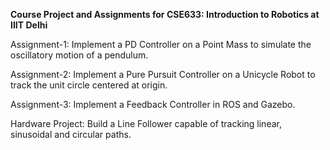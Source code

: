**Course Project and Assignments for CSE633: Introduction to Robotics at IIIT Delhi**

Assignment-1: Implement a PD Controller on a Point Mass to simulate the oscillatory motion of a pendulum.

Assignment-2: Implement a Pure Pursuit Controller on a Unicycle Robot to track the unit circle centered at origin.

Assignment-3: Implement a Feedback Controller in ROS and Gazebo.

Hardware Project: Build a Line Follower capable of tracking linear, sinusoidal and circular paths.

